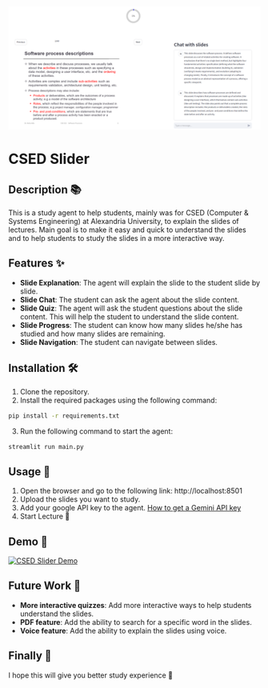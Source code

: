![CSED Slider](assets/cover.png)

# CSED Slider
## Description 📚
This is a study agent to help students, mainly was for CSED (Computer & Systems Engineering) at Alexandria University, to explain the slides of lectures. Main goal is to make it easy and quick to understand the slides and to help students to study the slides in a more interactive way.

## Features ✨
- **Slide Explanation**: The agent will explain the slide to the student slide by slide.
- **Slide Chat**: The student can ask the agent about the slide content.
- **Slide Quiz**: The agent will ask the student questions about the slide content. This will help the student to understand the slide content.
- **Slide Progress**: The student can know how many slides he/she has studied and how many slides are remaining.
- **Slide Navigation**: The student can navigate between slides.

## Installation 🛠️
1. Clone the repository.
2. Install the required packages using the following command:
```bash
pip install -r requirements.txt
```
3. Run the following command to start the agent:
```bash
streamlit run main.py
```

## Usage 🚀
1. Open the browser and go to the following link: http://localhost:8501
2. Upload the slides you want to study.
3. Add your google API key to the agent. [How to get a Gemini API key](https://youtu.be/OVnnVnLZPEo?si=Vi7EAf0nOhUeOUyK)
4. Start Lecture 🎉

## Demo 🎥
[![CSED Slider Demo](https://img.youtube.com/ve/1Q8J9J9Q1Z0/0.jpg)](https://www.youtube.com/watch?v=1Q8J9J9Q1Z0)

## Future Work 🚀
- **More interactive quizzes**: Add more interactive ways to help students understand the slides.
- **PDF feature**: Add the ability to search for a specific word in the slides.
- **Voice feature**: Add the ability to explain the slides using voice.

## Finally 📌
I hope this will give you better study experience 🌟

